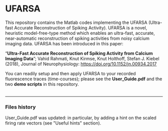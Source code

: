 # UFARSA
This repository contains the Matlab codes implementing the UFARSA (Ultra-fast Accurate Reconstruction of Spiking Activity). UFARSA is a novel, heuristic model-free-type method which enables an ultra-fast, accurate, near-automatic reconstruction of spiking activities from noisy calcium imaging data. UFARSA has been introduced in this paper: 

“**Ultra-Fast Accurate Reconstruction of Spiking Activity from Calcium Imaging Data**”; Vahid Rahmati, Knut Kirmse, Knut Holthoff, Stefan J. Kiebel (2018), Journal of Neurophysiology: https://doi.org/10.1152/jn.00934.2017

You can readily setup and then apply UFARSA to your recorded fluorescence traces (time-courses); please see the **User_Guide.pdf** and the two **demo scripts** in this repository.<br />
<br />    

--------------------------------------------------------------------------------------------------------------------------------------
### Files history
User_Guide.pdf was updated: in particular, by adding a hint on the scaled firing rate vectors (see "Useful hints" section).
